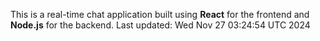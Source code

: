 This is a real-time chat application built using **React** for the frontend and **Node.js** for the backend.
Last updated: Wed Nov 27 03:24:54 UTC 2024
